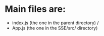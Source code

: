 # Main files are:
- index.js (the one in the parent directory) /
- App.js (the one in the SSE/src/ directory) 
